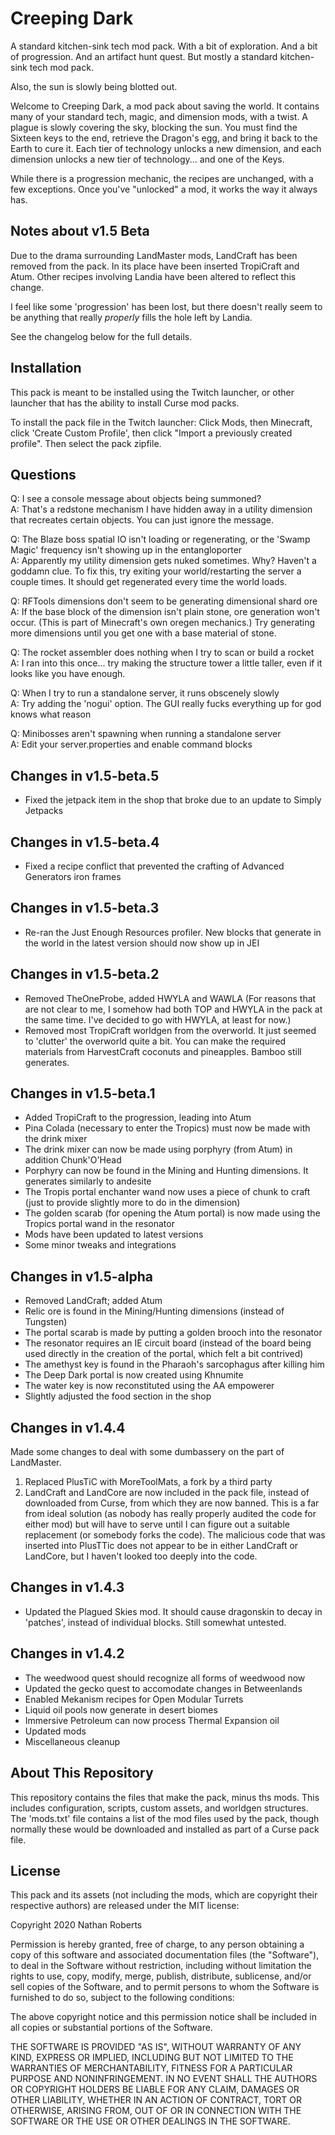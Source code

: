 Creeping Dark
=============

A standard kitchen-sink tech mod pack. With a bit of exploration. And a bit of
progression. And an artifact hunt quest. But mostly a standard
kitchen-sink tech mod pack.

Also, the sun is slowly being blotted out.

Welcome to Creeping Dark, a mod pack about saving the world. It contains many
of your standard tech, magic, and dimension mods, with a twist. A plague is
slowly covering the sky, blocking the sun. You must find the Sixteen keys to
the end, retrieve the Dragon's egg, and bring it back to the Earth to cure
it. Each tier of technology unlocks a new dimension, and each dimension
unlocks a new tier of technology... and one of the Keys.

While there is a progression mechanic, the recipes are unchanged, with a few
exceptions. Once you've "unlocked" a mod, it works the way it always has.

Notes about v1.5 Beta
----------------------

Due to the drama surrounding LandMaster mods, LandCraft has been removed
from the pack. In its place have been inserted TropiCraft and Atum. Other
recipes involving Landia have been altered to reflect this change.

I feel like some 'progression' has been lost, but there doesn't really seem to
be anything that really *properly* fills the hole left by Landia.

See the changelog below for the full details.

Installation
------------

This pack is meant to be installed using the Twitch launcher, or other launcher
that has the ability to install Curse mod packs.

To install the pack file in the Twitch launcher: Click Mods, then Minecraft,
click 'Create Custom Profile', then click "Import a previously created
profile". Then select the pack zipfile.

Questions
---------

Q: I see a console message about objects being summoned?  
A: That's a redstone mechanism I have hidden away in a utility dimension that
recreates certain objects. You can just ignore the message.

Q: The Blaze boss spatial IO isn't loading or regenerating, or the 
'Swamp Magic' frequency isn't showing up in the entangloporter  
A: Apparently my utility dimension gets nuked sometimes. Why? Haven't
a goddamn clue. To fix this, try exiting your world/restarting the server a
couple times. It should get regenerated every time the world loads.

Q: RFTools dimensions don't seem to be generating dimensional shard ore  
A: If the base block of the dimension isn't plain stone, ore generation won't
occur. (This is part of Minecraft's own oregen mechanics.) Try generating
more dimensions until you get one with a base material of stone.

Q: The rocket assembler does nothing when I try to scan or build a rocket  
A: I ran into this once... try making the structure tower a little taller,
even if it looks like you have enough.

Q: When I try to run a standalone server, it runs obscenely slowly  
A: Try adding the 'nogui' option. The GUI really fucks everything up
for god knows what reason

Q: Minibosses aren't spawning when running a standalone server  
A: Edit your server.properties and enable command blocks

Changes in v1.5-beta.5
----------------------

* Fixed the jetpack item in the shop that broke due to an update to 
  Simply Jetpacks

Changes in v1.5-beta.4
----------------------

* Fixed a recipe conflict that prevented the crafting of Advanced Generators
  iron frames

Changes in v1.5-beta.3
----------------------

* Re-ran the Just Enough Resources profiler. New blocks that generate in the
  world in the latest version should now show up in JEI

Changes in v1.5-beta.2
----------------------

* Removed TheOneProbe, added HWYLA and WAWLA
  (For reasons that are not clear to me, I somehow had both TOP and HWYLA in
  the pack at the same time. I've decided to go with HWYLA, at least for now.)
* Removed most TropiCraft worldgen from the overworld. It just seemed to 
  'clutter' the overworld quite a bit. You can make the required materials from
  HarvestCraft coconuts and pineapples. Bamboo still generates.

Changes in v1.5-beta.1
----------------------

* Added TropiCraft to the progression, leading into Atum
* Pina Colada (necessary to enter the Tropics) must now be made with the
  drink mixer
* The drink mixer can now be made using porphyry (from Atum) in addition
  Chunk'O'Head
* Porphyry can now be found in the Mining and Hunting dimensions. It
  generates similarly to andesite
* The Tropis portal enchanter wand now uses a piece of chunk to craft
  (just to provide slightly more to do in the dimension)
* The golden scarab (for opening the Atum portal) is now made using the
  Tropics portal wand in the resonator
* Mods have been updated to latest versions
* Some minor tweaks and integrations

Changes in v1.5-alpha
---------------------

* Removed LandCraft; added Atum
* Relic ore is found in the Mining/Hunting dimensions (instead of Tungsten)
* The portal scarab is made by putting a golden brooch into the resonator
* The resonator requires an IE circuit board (instead of the board being used
  directly in the creation of the portal, which felt a bit contrived)
* The amethyst key is found in the Pharaoh's sarcophagus after killing him
* The Deep Dark portal is now created using Khnumite
* The water key is now reconstituted using the AA empowerer
* Slightly adjusted the food section in the shop

Changes in v1.4.4
-----------------

Made some changes to deal with some dumbassery on the part of
LandMaster.

1. Replaced PlusTiC with MoreToolMats, a fork by a third party
2. LandCraft and LandCore are now included in the pack file, instead of
   downloaded from Curse, from which they are now banned. This is a far from
   ideal solution (as nobody has really properly audited the code for either
   mod) but will have to serve until I can figure out a suitable replacement
   (or somebody forks the code). The malicious code that was inserted into
   PlusTTic does not appear to be in either LandCraft or LandCore, but I
   haven't looked too deeply into the code.

Changes in v1.4.3
-----------------

* Updated the Plagued Skies mod. It should cause dragonskin to decay
  in 'patches', instead of individual blocks. Still somewhat untested.

Changes in v1.4.2
-----------------

* The weedwood quest should recognize all forms of weedwood now
* Updated the gecko quest to accomodate changes in Betweenlands
* Enabled Mekanism recipes for Open Modular Turrets
* Liquid oil pools now generate in desert biomes
* Immersive Petroleum can now process Thermal Expansion oil
* Updated mods
* Miscellaneous cleanup

About This Repository
---------------------

This repository contains the files that make the pack, minus ths mods. This
includes configuration, scripts, custom assets, and worldgen structures. The
'mods.txt' file contains a list of the mod files used by the pack, though
normally these would be downloaded and installed as part of a Curse pack
file.

License
-------

This pack and its assets (not including the mods, which are copyright their
respective authors) are released under the MIT license:

Copyright 2020 Nathan Roberts

Permission is hereby granted, free of charge, to any person obtaining a copy
of this software and associated documentation files (the "Software"), to
deal in the Software without restriction, including without limitation the
rights to use, copy, modify, merge, publish, distribute, sublicense, and/or
sell copies of the Software, and to permit persons to whom the Software is
furnished to do so, subject to the following conditions:

The above copyright notice and this permission notice shall be included in
all copies or substantial portions of the Software.

THE SOFTWARE IS PROVIDED "AS IS", WITHOUT WARRANTY OF ANY KIND, EXPRESS OR
IMPLIED, INCLUDING BUT NOT LIMITED TO THE WARRANTIES OF MERCHANTABILITY,
FITNESS FOR A PARTICULAR PURPOSE AND NONINFRINGEMENT. IN NO EVENT SHALL THE
AUTHORS OR COPYRIGHT HOLDERS BE LIABLE FOR ANY CLAIM, DAMAGES OR OTHER
LIABILITY, WHETHER IN AN ACTION OF CONTRACT, TORT OR OTHERWISE, ARISING
FROM, OUT OF OR IN CONNECTION WITH THE SOFTWARE OR THE USE OR OTHER DEALINGS
IN THE SOFTWARE.

